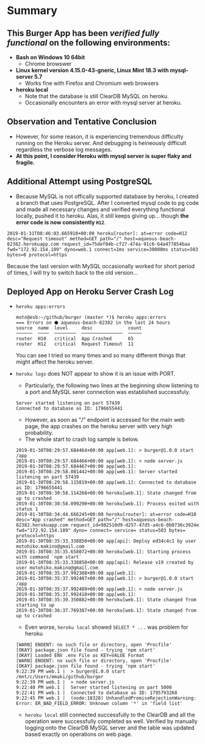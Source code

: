 # Summary
## This Burger App has been _verified fully functional_ on the following environments:
  * __Bash on Windows 10 64bit__
     * Chrome browswer
  * __Linux kernel version 4.15.0-43-gneric, Linux Mint 18.3 with mysql-server 5.7__
     * Works fine with Firefox and Chromium web browsers
  * __heroku local__
     * Note that the database is still ClearDB MySQL on heroku.
     * Occasionally encounters an error with mysql server at heroku.
## Observation and Tentative Conclusion 
   * However, for some reason, it is experiencing tremendous difficulty running on the Heroku server. And debugging is heineously difficult regardless the verbose log messages.
   * __At this point, I consider Heroku with mysql server is super flaky and fragile.__
## Additional Attempt using PostgreSQL
   * Because MySQL is not offically supported database by heroku, I created a branch that uses PostgreSQL. After I converted mysql code to pg code and made all necessary changes and verified everything functional locally, pushed it to heroku. Alas, it still keeps giving up... though __the error code is now consistently `H12`__.  
   ```
   2019-01-31T08:46:03.665910+00:00 heroku[router]: at=error code=H12 desc="Request timeout" method=GET path="/" host=aqueous-beach-82382.herokuapp.com request_id=75def04b-cf27-474a-91c6-64a477854baa fwd="172.92.154.189" dyno=web.1 connect=1ms service=30000ms status=503 bytes=0 protocol=https
   ```
   Because the last version with MySQL occasionally worked for short period of times, I will try to switch back to the old version...
   
## Deployed App on Heroku Server Crash Log
* `heroku apps:errors`
    ```
    moto@esb:~/github/burger (master *)$ heroku apps:errors
    === Errors on ⬢ aqueous-beach-82382 in the last 24 hours
    source  name  level     desc             count
    ──────  ────  ────────  ───────────────  ─────
    router  H10   critical  App Crashed      65
    router  H12   critical  Request Timeout  11
    ```
    You can see I tried so many times and so many different things that might affect the heroku server.
* `heroku logs` does NOT appear to show it is an issue with PORT.
    * Particularly, the following two lines at the beginning show listening to a port and MySQL serer connection was established successfuly.
    ```
    Server started listening on part 57439 
    Connected to database as ID: 1796655441
    ```
    * However, as soon as "/" endpoint is accessed for the main web page, the app crashes on the heroku server with very high probability.
    * The whole start to crash log sample is below.
    ```
    2019-01-30T08:29:57.684464+00:00 app[web.1]: > burger@1.0.0 start /app
    2019-01-30T08:29:57.684466+00:00 app[web.1]: > node server.js
    2019-01-30T08:29:57.684467+00:00 app[web.1]:
    2019-01-30T08:29:58.081442+00:00 app[web.1]: Server started listening on part 57439
    2019-01-30T08:29:58.115819+00:00 app[web.1]: Connected to database as ID: 1796655441
    2019-01-30T08:30:58.114268+00:00 heroku[web.1]: State changed from up to crashed
    2019-01-30T08:30:58.099290+00:00 heroku[web.1]: Process exited with status 1
    2019-01-30T08:34:44.666245+00:00 heroku[router]: at=error code=H10 desc="App crashed" method=GET path="/" host=aqueous-beach-82382.herokuapp.com request_id=982510d9-d257-47d5-a4c6-0b0736c3924e fwd="172.92.154.189" dyno= connect= service= status=503 bytes= protocol=https
    2019-01-30T08:35:33.338850+00:00 app[api]: Deploy ed34c4c1 by user motohiko.makino@gmail.com
    2019-01-30T08:35:35.658072+00:00 heroku[web.1]: Starting process with command `npm start`
    2019-01-30T08:35:33.338850+00:00 app[api]: Release v19 created by user motohiko.makino@gmail.com
    2019-01-30T08:35:37.992388+00:00 app[web.1]:
    2019-01-30T08:35:37.992407+00:00 app[web.1]: > burger@1.0.0 start /app
    2019-01-30T08:35:37.992409+00:00 app[web.1]: > node server.js
    2019-01-30T08:35:37.992410+00:00 app[web.1]:
    2019-01-30T08:35:39.350882+00:00 heroku[web.1]: State changed from starting to up
    2019-01-30T08:36:37.769387+00:00 heroku[web.1]: State changed from up to crashed
    ```
    
    * Even worse, `heroku local` showed `SELECT * ...` was problem for heroku
    ```
    [WARN] ENOENT: no such file or directory, open 'Procfile'
    [OKAY] package.json file found - trying 'npm start'
    [OKAY] Loaded ENV .env File as KEY=VALUE Format
    [WARN] ENOENT: no such file or directory, open 'Procfile'
    [OKAY] package.json file found - trying 'npm start'
    9:22:39 PM web.1 |  > burger@1.0.0 start /mnt/c/Users/mmaki/github/burger
    9:22:39 PM web.1 |  > node server.js
    9:22:40 PM web.1 |  Server started listening on part 5000
    9:22:41 PM web.1 |  Connected to database as ID: 1795793268
    9:22:45 PM web.1 |  (node:18328) UnhandledPromiseRejectionWarning: Error: ER_BAD_FIELD_ERROR: Unknown column '*' in 'field list'
    ```
    * `heroku local` still connected successfully to the ClearDB and all the operation were successfully completed as well. Verified by manually logging onto the ClearDB MySQL server and the table was updated based exactly on operations on web page.